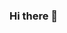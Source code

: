 ### Hi there 👋

<!--
**pwilliams23/pwilliams23** is a ✨ _special_ ✨ repository because its `README.md` (this file) appears on your GitHub profile.

Here are some ideas to get you started:

- 🔭 I’m currently working on nothing right now. This is my first time on GitHub.
- 🌱 I’m currently learning how to use GitHub and beginning to get an understanding of the basics.
- 👯 I’m looking to collaborate on any beginning projects to gain knowledge and experience.
- 🤔 I’m looking for help with anything possible. Learning is my primary goal on GitHub.
